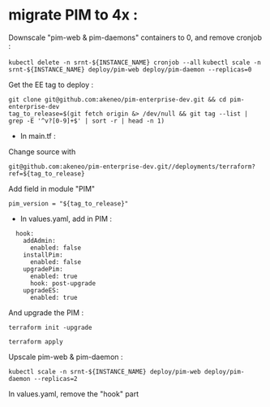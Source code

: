 # migrate PIM to 4x :

Downscale "pim-web & pim-daemons" containers to 0, and remove cronjob :

`kubectl delete -n srnt-${INSTANCE_NAME} cronjob --all`
`kubectl scale -n srnt-${INSTANCE_NAME} deploy/pim-web deploy/pim-daemon --replicas=0`

Get the EE tag to deploy :

```
git clone git@github.com:akeneo/pim-enterprise-dev.git && cd pim-enterprise-dev 
tag_to_release=$(git fetch origin &> /dev/null && git tag --list | grep -E '^v?[0-9]+$' | sort -r | head -n 1)
```

- In main.tf :

Change source with 

`git@github.com:akeneo/pim-enterprise-dev.git//deployments/terraform?ref=${tag_to_release}`

Add field in module "PIM"

`pim_version = "${tag_to_release}"`

- In values.yaml, add in PIM :
```
  hook:
    addAdmin:
      enabled: false
    installPim:
      enabled: false
    upgradePim:
      enabled: true
      hook: post-upgrade
    upgradeES:
      enabled: true
```

And upgrade the PIM :

`terraform init -upgrade`

`terraform apply`

Upscale pim-web & pim-daemon :

`kubectl scale -n srnt-${INSTANCE_NAME} deploy/pim-web deploy/pim-daemon --replicas=2`

In values.yaml, remove the "hook" part

